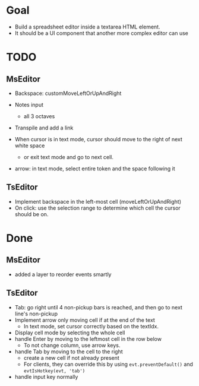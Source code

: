 # Goal

- Build a spreadsheet editor inside a textarea HTML element.
- It should be a UI component that another more complex editor can use

# TODO
## MsEditor

- Backspace: customMoveLeftOrUpAndRight

- Notes input
  - all 3 octaves
- Transpile and add a link

- When cursor is in text mode, cursor should move to the right of next white space
  - or exit text mode and go to next cell.
- arrow: in text mode, select entire token and the space following it



## TsEditor
- Implement backspace in the left-most cell (moveLeftOrUpAndRight)
- On click: use the selection range to determine which cell the cursor should be on.

# Done

## MsEditor
- added a layer to reorder events smartly

## TsEditor
- Tab: go right until 4 non-pickup bars is reached, and then go to next line's non-pickup
- Implement arrow only moving cell if at the end of the text
  - In text mode, set cursor correctly based on the textIdx.
- Display cell mode by selecting the whole cell
- handle Enter by moving to the leftmost cell in the row below
  - To not change column, use arrow keys.
- handle Tab by moving to the cell to the right
  - create a new cell if not already present
  - For clients, they can override this by using `evt.preventDefault()` and `evtIsHotkey(evt, 'tab')`
- handle input key normally